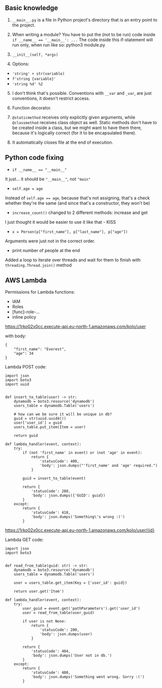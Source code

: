 ## Basic knowledge
1. `__main__.py` is a file in Python project's directory that is an entry point to the project.

2. When writing a module? You have to put the (not to be run) code inside `if __name__ == '__main__': ...` The code inside this if-statement will run only, when run like so: python3 module.py

3. `__init__(self, *args)`

4. Options:
- `'string' + str(variable)`
- `f'string {variable}'`
- `'string %d' %2`

5. I don't think that's possible. Conventions with `__var` and `_var`, are just conventions, it doesn't restrict access.

6. Function decorator.

7. `@staticmethod` receives only explicitly given arguments, while `@classmethod` receives class object as well. Static methods don't have to be created inside a class, but we might want to have them there, because it's logically correct (for it to be encapsulated there).

8. It automatically closes file at the end of execution.


## Python code fixing

- `if __name__ == "__main__"`

It just... it should be `"__main__"`, not `"main"`

- `self.age = age`

Instead of `self.age == age`, because that's not assigning, that's a check whether they're the same (and since that's a constructor, they won't be)

- `increase_count()` changed to 2 different methods: increase and get

I just thought it would be easier to use it like that - KISS

- `x = Person(p["first_name"], p["last_name"], p["age"])`

Arguments were just not in the correct order.

- print number of people at the end

Added a loop to iterate over threads and wait for them to finish with `threading.Thread.join()` method


## AWS Lambda
Permissions for Lambda functions:
- IAM
- Roles
- [func]-role-...
- inline policy


https://1rko02x0cc.execute-api.eu-north-1.amazonaws.com/kolo/user

with body:
```
{
    "first_name": "Everest",
    "age": 34
}
```

Lambda POST code:
```
import json
import boto3
import uuid


def insert_to_table(user) -> str:
    dynamodb = boto3.resource('dynamodb')
    users_table = dynamodb.Table('users')

    # how can we be sure it will be unique in db?
    guid = str(uuid.uuid4())
    user['user_id'] = guid
    users_table.put_item(Item = user)

    return guid

def lambda_handler(event, context):
    try:
        if (not 'first_name' in event) or (not 'age' in event):
            return {
                'statusCode': 400,
                'body': json.dumps("'first_name' and 'age' required.")
            }

        guid = insert_to_table(event)

        return {
            'statusCode': 200,
            'body': json.dumps({'GUID': guid})
        }
    except:
        return {
            'statusCode': 418,
            'body': json.dumps('Something\'s wrong :(')
        }

```


https://1rko02x0cc.execute-api.eu-north-1.amazonaws.com/kolo/user/{id}

Lambda GET code:
```
import json
import boto3


def read_from_table(guid: str) -> str:
    dynamodb = boto3.resource('dynamodb')
    users_table = dynamodb.Table('users')

    user = users_table.get_item(Key = {'user_id': guid})

    return user.get('Item')

def lambda_handler(event, context):
    try:
        user_guid = event.get('pathParameters').get('user_id')
        user = read_from_table(user_guid)

        if user is not None:
            return {
                'statusCode': 200,
                'body': json.dumps(user)
            }

        return {
            'statusCode': 404,
            'body': json.dumps('User not in db.')
        }
    except:
        return {
            'statusCode': 400,
            'body': json.dumps('Something went wrong. Sorry :(')
        }

```